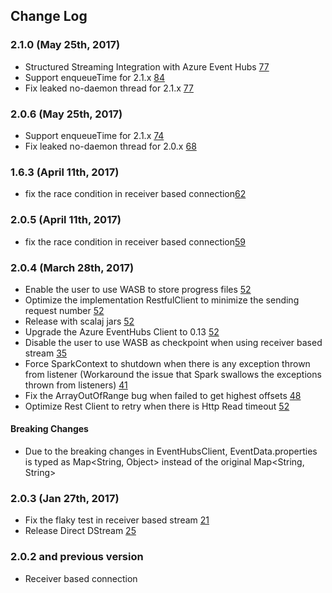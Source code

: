 ## Change Log

### 2.1.0 (May 25th, 2017)

* Structured Streaming Integration with Azure Event Hubs [77](https://github.com/hdinsight/spark-eventhubs/pull/77)
* Support enqueueTime for 2.1.x [84](https://github.com/hdinsight/spark-eventhubs/pull/84)
* Fix leaked no-daemon thread for 2.1.x [77](https://github.com/hdinsight/spark-eventhubs/pull/77)

### 2.0.6 (May 25th, 2017)

* Support enqueueTime for 2.1.x [74](https://github.com/hdinsight/spark-eventhubs/pull/74)
* Fix leaked no-daemon thread for 2.0.x [68](https://github.com/hdinsight/spark-eventhubs/pull/68)

 
### 1.6.3 (April 11th, 2017)

* fix the race condition in receiver based connection[62](https://github.com/hdinsight/spark-eventhubs/pull/62)

### 2.0.5 (April 11th, 2017)

* fix the race condition in receiver based connection[59](https://github.com/hdinsight/spark-eventhubs/pull/59)

### 2.0.4 (March 28th, 2017)

* Enable the user to use WASB to store progress files [52](https://github.com/hdinsight/spark-eventhubs/pull/52)
* Optimize the implementation RestfulClient to minimize the sending request number [52](https://github.com/hdinsight/spark-eventhubs/pull/52)
* Release with scalaj jars [52](https://github.com/hdinsight/spark-eventhubs/pull/52)
* Upgrade the Azure EventHubs Client to 0.13 [52](https://github.com/hdinsight/spark-eventhubs/pull/52)
* Disable the user to use WASB as checkpoint when using receiver based stream [35](https://github.com/hdinsight/spark-eventhubs/pull/35)
* Force SparkContext to shutdown when there is any exception thrown from listener (Workaround the issue that Spark swallows the exceptions thrown from listeners) [41](https://github.com/hdinsight/spark-eventhubs/pull/41)
* Fix the ArrayOutOfRange bug when failed to get highest offsets [48](https://github.com/hdinsight/spark-eventhubs/pull/48https://github.com/hdinsight/spark-eventhubs/pull/48)
* Optimize Rest Client to retry when there is Http Read timeout [52](https://github.com/hdinsight/spark-eventhubs/pull/52)

#### Breaking Changes

* Due to the breaking changes in EventHubsClient, EventData.properties is typed as Map<String, Object> instead of the original Map<String, String>

### 2.0.3 (Jan 27th, 2017)

* Fix the flaky test in receiver based stream [21](https://github.com/hdinsight/spark-eventhubs/pull/21)
* Release Direct DStream [25](https://github.com/hdinsight/spark-eventhubs/pull/25)

### 2.0.2 and previous version

* Receiver based connection 
